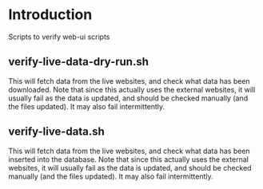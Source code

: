 # Introduction

Scripts to verify web-ui scripts

## verify-live-data-dry-run.sh

This will fetch data from the live websites, and check what data has been downloaded.
Note that since this actually uses the external websites, it will usually fail as the data is updated, and should be checked manually (and the files updated).
It may also fail intermittently.

## verify-live-data.sh

This will fetch data from the live websites, and check what data has been inserted into the database.
Note that since this actually uses the external websites, it will usually fail as the data is updated, and should be checked manually (and the files updated).
It may also fail intermittently.

